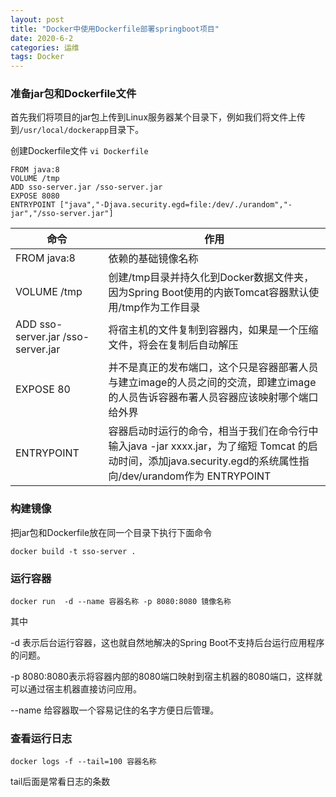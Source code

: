 ```yaml
---
layout: post
title: "Docker中使用Dockerfile部署springboot项目"
date: 2020-6-2
categories: 运维
tags: Docker 
--- 
```


### 准备jar包和Dockerfile文件

首先我们将项目的jar包上传到Linux服务器某个目录下，例如我们将文件上传到`/usr/local/dockerapp`目录下。


创建Dockerfile文件 `vi Dockerfile`

```
FROM java:8
VOLUME /tmp
ADD sso-server.jar /sso-server.jar
EXPOSE 8080
ENTRYPOINT ["java","-Djava.security.egd=file:/dev/./urandom","-jar","/sso-server.jar"]
```

命令 | 作用  
-|-|
FROM java:8 | 依赖的基础镜像名称 |
VOLUME /tmp | 创建/tmp目录并持久化到Docker数据文件夹，因为Spring Boot使用的内嵌Tomcat容器默认使用/tmp作为工作目录 |
ADD sso-server.jar /sso-server.jar | 将宿主机的文件复制到容器内，如果是一个压缩文件，将会在复制后自动解压 |
EXPOSE 80 | 并不是真正的发布端口，这个只是容器部署人员与建立image的人员之间的交流，即建立image的人员告诉容器布署人员容器应该映射哪个端口给外界 |
ENTRYPOINT | 容器启动时运行的命令，相当于我们在命令行中输入java -jar xxxx.jar，为了缩短 Tomcat 的启动时间，添加java.security.egd的系统属性指向/dev/urandom作为 ENTRYPOINT |

### 构建镜像

把jar包和Dockerfile放在同一个目录下执行下面命令
```
docker build -t sso-server .
```
### 运行容器

```
docker run  -d --name 容器名称 -p 8080:8080 镜像名称
```
其中

-d 表示后台运行容器，这也就自然地解决的Spring Boot不支持后台运行应用程序的问题。

-p 8080:8080表示将容器内部的8080端口映射到宿主机器的8080端口，这样就可以通过宿主机器直接访问应用。

--name 给容器取一个容易记住的名字方便日后管理。

### 查看运行日志
```
docker logs -f --tail=100 容器名称 
```
tail后面是常看日志的条数
